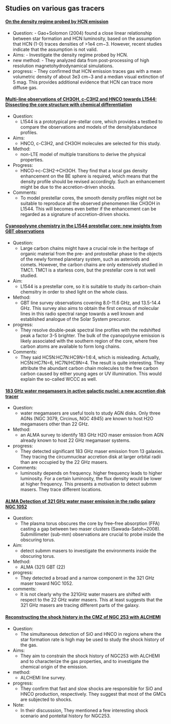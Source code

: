 ## Studies on various gas tracers

#### [On the density regime probed by HCN emission ](https://ui.adsabs.harvard.edu/abs/2021arXiv211205543J/abstract)
- Question:
        - Gao+Solomon (2004) found a close linear relationship between star formation and HCN luminosity, based on the assumption that HCN (1-0) traces densities of >1e4 cm−3. However, recent studies indicate that the assumption is not valid.	
- Aims:
        - Investigate the density regime probed by HCN. 
- new method:
        - They analyzed data from post-processing of high resolution magnetohydrodynamical simulations.
- progress:
        - They confirmed that HCN emission traces gas with a mean volumetric density of about 3e3 cm−3 and a median visual extinction of 5 mag. This provides additional evidence that HCN can trace more diffuse gas. 

#### [Multi-line observations of CH3OH, c-C3H2 and HNCO towards L1544: Dissecting the core structure with chemical differentiation](https://arxiv.org/abs/2205.09806)
- Question:
	- L1544 is a prototypical pre-stellar core, which provides a testbed to compare the observations and models of the density/abundance profiles.
- Aims:
	- HNCO, c-C3H2, and CH3OH molecules are selected for this study.
- Method:
	- non-LTE model of multiple transitions to derive the physical properties. 
- Progress:
	- HNCO->c-C3H2->CH3OH. They find that a local gas density enhancement on the BE sphere is required, which means that the density profile should be revised accordingly. Such an enhancement might be due to the accretion-driven shocks.
- Comments:
	- To model prestellar cores, the smooth density profiles might not be suitable to reproduce all the observed phenomenen like CH3OH in L1544. This will becomes even better if the enhancement can be regarded as a signature of accretion-driven shocks.


#### [Cyanopolyyne chemistry in the L1544 prestellar core: new insights from GBT observations](https://arxiv.org/abs/2301.10106)
- Question:
  - Large carbon chains might have a crucial role in the heritage of organic material from the pre- and protostellar phase to the objects of the newly formed planetary system, such as asteroids and comets. However, the carbon chains are only extensively studied in TMC1. TMC1 is a starless core, but the prestellar core is not well studied. 
- Aim:
  - L1544 is a prestellar core, so it is suitable to study its carbon-chain chemsitry in order to shed light on the whole class.
- Method:
  - GBT line survey observations covering 8.0-11.6 GHz, and 13.5-14.4 GHz. This survey also aims to obtain the first census of molecular lines in this radio spectral range towards a well known and established analogue of the Solar System precursor.
- progress:
  - They resolve double-peak spectral line profiles with the redshifted peak a factor 3-5 brighter. The bulk of the cyanopolyyne emission is likely associated with the southern region of the core, where free carbon atoms are available to form long chains.
- Comments:
  - They said HC5N:HC7N:HC9N=1:6:4, which is misleading. Actually, HC5N:HC7N=6, HC7N/HC9N=4. The result is quite interesting. They attribute the abundant carbon chain molecules to the free carbon carbon caused by either young ages or UV illumination. This would explain the so-called WCCC as well.


#### [183 GHz water megamasers in active galactic nuclei: a new accretion disk tracer](https://arxiv.org/abs/2302.02572)
- Question:
  - water megamasers are useful tools to study AGN disks. Only three AGNs (NGC 3079, Circinus, NGC 4945) are known to host H2O megamasers other than 22 GHz. 
- Method:
  -  an ALMA survey to identify 183 GHz H2O maser emission from AGN
already known to host 22 GHz megamaser systems.
- progress:
  - They detected significant 183 GHz maser emission from 13 galaxies. They tracing the circumnuclear accretion disk at larger orbital radii than are occupied by the 22 GHz masers.
- Comments:
  - luminosity depends on frequency. higher frequency leads to higher luminosity. For a certain luminosity, the flux density would be lower at higher frequency. This presents a motivation to detect submm masers.  They trace different locations.


#### [ALMA Detection of 321 GHz water maser emission in the radio galaxy NGC 1052](https://arxiv.org/abs/2302.04211)
- Question:
  - The plasma torus obscures the core by free–free absorption (FFA) casting a gap between two maser clusters (Sawada-Satoh+2008). Submillimeter (sub-mm) observations are crucial to probe inside the obscuring torus.
- Aim:
  - detect submm masers to investigate the environments inside the obscuring torus.
- Method:
  - ALMA (321) GBT (22)
- progress:
  - They detected a broad and a narrow component in the 321 GHz maser toward NGC 1052. 
- comments:
  - It is not clearly why the 321GHz water masers are shifted with respect to the 22 GHz water masers. This at least suggests that the 321 GHz masers are tracing different parts of the galaxy.



#### [Reconstructing the shock history in the CMZ of NGC 253 with ALCHEMI](https://arxiv.org/abs/2303.12685)
- Question:
  - The simultaneous detection of SiO and HNCO in regions where the star formation rate is high may be used to study the shock history of the gas.
- Aims:
  - They aim to constrain the shock history of NGC253 with ALCHEMI and to characterize the gas properties, and to investigate the chemical origin of the emission.
- method:
  - ALCHEMI line survey.
- progress:
  - They confirm that fast and slow shocks are responsible for SiO and HNCO production, respectively. They suggest that most of the GMCs are subjected to shocks.
- Note:
  - In their discusssion, They mentioned a few interesting shock scenario and ponteital history for NGC253.